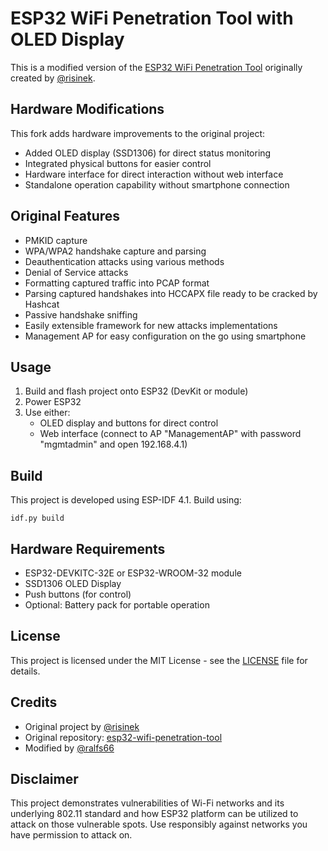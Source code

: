 # ESP32 WiFi Penetration Tool with OLED Display

This is a modified version of the [ESP32 WiFi Penetration Tool](https://github.com/risinek/esp32-wifi-penetration-tool) originally created by [@risinek](https://github.com/risinek).

## Hardware Modifications
This fork adds hardware improvements to the original project:
- Added OLED display (SSD1306) for direct status monitoring
- Integrated physical buttons for easier control
- Hardware interface for direct interaction without web interface
- Standalone operation capability without smartphone connection

## Original Features
- PMKID capture
- WPA/WPA2 handshake capture and parsing
- Deauthentication attacks using various methods
- Denial of Service attacks
- Formatting captured traffic into PCAP format
- Parsing captured handshakes into HCCAPX file ready to be cracked by Hashcat
- Passive handshake sniffing
- Easily extensible framework for new attacks implementations
- Management AP for easy configuration on the go using smartphone

## Usage
1. Build and flash project onto ESP32 (DevKit or module)
2. Power ESP32
3. Use either:
   - OLED display and buttons for direct control
   - Web interface (connect to AP "ManagementAP" with password "mgmtadmin" and open 192.168.4.1)

## Build
This project is developed using ESP-IDF 4.1. Build using:
```shell
idf.py build
```

## Hardware Requirements
- ESP32-DEVKITC-32E or ESP32-WROOM-32 module
- SSD1306 OLED Display
- Push buttons (for control)
- Optional: Battery pack for portable operation

## License
This project is licensed under the MIT License - see the [LICENSE](LICENSE) file for details.

## Credits
- Original project by [@risinek](https://github.com/risinek)
- Original repository: [esp32-wifi-penetration-tool](https://github.com/risinek/esp32-wifi-penetration-tool)
- Modified by [@ralfs66](https://github.com/ralfs66)

## Disclaimer
This project demonstrates vulnerabilities of Wi-Fi networks and its underlying 802.11 standard and how ESP32 platform can be utilized to attack on those vulnerable spots. Use responsibly against networks you have permission to attack on.